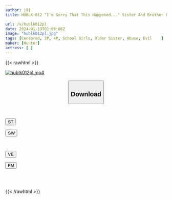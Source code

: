 ```yaml
---
author: j91
title: HUBLK-012 "I'm Sorry That This Happened..." Sister And Brother Being Bullied At School Have Strong Incest 2

url: /v/hublk012pl
date: 2024-01-19T01:09:00Z
image: "hublk012pl.jpg"
tags: [Censored, 3P, 4P, School Girls, Older Sister, Abuse, Evil	]
maker: [Hunter]
actress: [ ]
---
```



{{< rawhtml >}}

<div class="video" data-videoid="2apOVJg7lQCZZLA">
    <a href="javascript:;">
        <img src="/v/hublk012pl/hublk012pl.jpg" width="WIDTH" height="HEIGHT" alt="hublk012pl.mp4" loading="lazy">
    </a>
</div>

<script type="text/javascript" src="https://j91.asia/asset/on-demand-st.js"></script>

<br>
  <link rel="stylesheet" href="https://j91.asia/asset/bs5.css">
  
  <center>
  <button class="btn btn-primary" type="button" data-bs-toggle="collapse" data-bs-target=".multi-collapse" aria-expanded="false" aria-controls="multiCollapseExample1 multiCollapseExample2"><h2>Download</h2></button></center>
</p>
<div class="row">
  <div class="col">
    <div class="collapse multi-collapse" id="multiCollapseExample1">
      <div class="card card-body">
	      	      <br>
<div class="buttons">  
<p><a href="https://streamtape.to/v/2apOVJg7lQCZZLA" target="_blank"><button class="btn-hover color-3"><i class="fa fa-download"></i> ST</button></a></p>
<p><a href="https://flaswish.com/wfngco02tpn2" target="_blank"><button class="btn-hover color-2"><i class="fa fa-download"></i> SW</button></a></p></div>
    </div>
  </div>
</div>
  <div class="col">
    <div class="collapse multi-collapse" id="multiCollapseExample2">
      <div class="card card-body">
	      <br>
<div class="buttons">
<p><a href="javascript:;" target="_blank"><button class="btn-hover color-9"><i class="fa fa-download"></i> VE</button></a></p>
<p><a href="javascript:;" target="_blank"><button class="btn-hover color-8"><i class="fa fa-download"></i> FM</button></a></p></div>
<br><br>
      </div>
    </div>
  </div>
</div>

{{< /rawhtml >}}